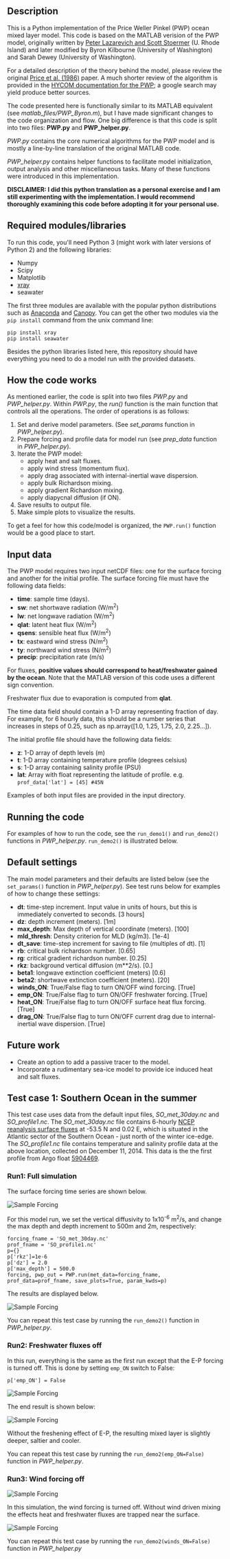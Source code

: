 ## Description

This is a Python implementation of the Price Weller Pinkel (PWP) ocean mixed layer model. This code is based on the MATLAB verision of the PWP model, originally written by [Peter Lazarevich and Scott Stoermer](http://www.po.gso.uri.edu/rafos/research/pwp/) (U. Rhode Island) and later modified by Byron Kilbourne (University of Washington) and Sarah Dewey (University of Washington).

For a detailed description of the theory behind the model, please review the original [Price et al. (1986)](http://onlinelibrary.wiley.com/doi/10.1029/JC091iC07p08411/full) paper. A much shorter review of the algorithm is provided in the [HYCOM documentation for the PWP](https://hycom.org/attachments/067_pwp.pdf); a google search may yield produce better sources.

The code presented here is functionally similar to its MATLAB equivalent (see *matlab_files/PWP_Byron.m*), but I have made significant changes to the code organization and flow. One big difference is that this code is split into two files: **PWP.py** and **PWP_helper.py**. 

*PWP.py* contains the core numerical algorithms for the PWP model and is mostly a line-by-line translation of the original MATLAB code. 

*PWP_helper.py* contains helper functions to facilitate model initialization, output analysis and other miscellaneous tasks. Many of these functions were introduced in this implementation.

**DISCLAIMER: I did this python translation as a personal exercise and I am still experimenting with the implementation. I would recommend thoroughly examining this code before adopting it for your personal use.** 

## Required modules/libraries
To run this code, you'll need Python 3 (might work with later versions of Python 2) and the following libraries:

+ Numpy
+ Scipy
+ Matplotlib
+ [xray](http://xray.readthedocs.org/en/v0.5/why-xray.html)
+ seawater

The first three modules are available with the popular python distributions such as [Anaconda](https://www.continuum.io/downloads) and [Canopy](https://store.enthought.com/downloads/#default). You can get the other two modules via the `pip install` command from the unix command line:

```
pip install xray
pip install seawater
```

Besides the python libraries listed here, this repository should have everything you need to do a model run with the provided datasets.


## How the code works

As mentioned earlier, the code is split into two files *PWP.py* and *PWP_helper.py*. Within *PWP.py*, the *run()* function is the main function that controls all the operations. The order of operations is as follows:

1. Set and derive model parameters. (See *set\_params* function in *PWP\_helper.py*). 
2. Prepare forcing and profile data for model run (see *prep\_data* function in *PWP\_helper.py*).
3. Iterate the PWP model:
    + apply heat and salt fluxes.
    + apply wind stress (momentum flux).
    + apply drag associated with internal-inertial wave dispersion.
    + apply bulk Richardson mixing.
    + apply gradient Richardson mixing. 
    + apply diapycnal diffusion (if ON).
4. Save results to output file.
5. Make simple plots to visualize the results.    

To get a feel for how this code/model is organized, the `PWP.run()` function would be a good place to start. 

## Input data

The PWP model requires two input netCDF files: one for the surface forcing and another for the initial profile. The surface forcing file must have the following data fields:

+ **time**: sample time (days).
+ **sw**: net shortwave radiation (W/m<sup>2</sup>)
+ **lw**: net longwave radiation (W/m<sup>2</sup>)
+ **qlat**: latent heat flux (W/m<sup>2</sup>)
+ **qsens**: sensible heat flux (W/m<sup>2</sup>)
+ **tx**: eastward wind stress (N/m<sup>2</sup>)
+ **ty**: northward wind stress (N/m<sup>2</sup>)
+ **precip**: precipitation rate (m/s)

For fluxes, **positive values should correspond to heat/freshwater gained by the ocean**. Note that the MATLAB version of this code uses a different sign convention. 

Freshwater flux due to evaporation is computed from **qlat**.

The time data field should contain a 1-D array representing fraction of day. For example, for 6 hourly data, this should be a number series that increases in steps of 0.25, such as np.array([1.0, 1.25, 1.75, 2.0, 2.25...]).

The initial profile file should have the following data fields:
 
+ **z**: 1-D array of depth levels (m) 
+ **t**: 1-D array containing temperature profile (degrees celsius)
+ **s**: 1-D array containing salinity profile (PSU) 
+ **lat**: Array with float representing the latitude of profile. e.g. `prof_data['lat'] = [45] #45N`

Examples of both input files are provided in the input directory. 

## Running the code

For examples of how to run the code, see the `run_demo1()` and `run_demo2()` functions in *PWP_helper.py*. `run_demo2()` is illustrated below.

## Default settings

The main model parameters and their defaults are listed below (see the `set_params()` function in *PWP_helper.py*). See test runs below for examples of how to change these settings:

+ **dt**: time-step increment. Input value in units of hours, but this is immediately converted to seconds. [3 hours]
+ **dz**: depth increment (meters). [1m]
+ **max_depth**: Max depth of vertical coordinate (meters). [100]
+ **mld_thresh**: Density criterion for MLD (kg/m3). [1e-4]
+ **dt_save**: time-step increment for saving to file (multiples of dt). [1]
+ **rb**: critical bulk richardson number. [0.65]
+ **rg**: critical gradient richardson number. [0.25]
+ **rkz**: background vertical diffusion (m**2/s). [0.]
+ **beta1**: longwave extinction coefficient (meters) [0.6] 
+ **beta2**: shortwave extinction coefficient (meters). [20]
+ **winds_ON**: True/False flag to turn ON/OFF wind forcing. [True]
+ **emp_ON**: True/False flag to turn ON/OFF freshwater forcing. [True]
+ **heat_ON**: True/False flag to turn ON/OFF surface heat flux forcing. [True]
+ **drag_ON**: True/False flag to turn ON/OFF current drag due to internal-inertial wave dispersion. [True]

## Future work
+ Create an option to add a passive tracer to the model.
+ Incorporate a rudimentary sea-ice model to provide ice induced heat and salt fluxes.

## Test case 1: Southern Ocean in the summer
This test case uses data from the default input files, *SO\_met\_30day.nc* and *SO\_profile1.nc*. The *SO\_met\_30day.nc* file contains 6-hourly [NCEP reanalysis surface fluxes](http://www.esrl.noaa.gov/psd/data/gridded/data.ncep.reanalysis.surfaceflux.html) at -53.5 N and 0.02 E, which is situated in the Atlantic sector of the Southern Ocean - just north of the winter ice-edge. The *SO_profile1.nc* file contains temperature and salinity profile data at the above location, collected on December 11, 2014. This data is the the first profile from Argo float [5904469](http://www.ifremer.fr/co-argoFloats/float?detail=false&ptfCode=5904469).

### Run1: Full simulation
The surface forcing time series are shown below.

![Sample Forcing](example_plots/surface_forcing_demo2_1e6diff.png)

For this model run, we set the vertical diffusivity to 1x10<sup>-6</sup> m<sup>2</sup>/s, and change the max depth and depth increment to 500m and 2m, respectively:

```
forcing_fname = 'SO_met_30day.nc'
prof_fname = 'SO_profile1.nc'
p={}
p['rkz']=1e-6
p['dz'] = 2.0 
p['max_depth'] = 500.0 
forcing, pwp_out = PWP.run(met_data=forcing_fname, prof_data=prof_fname, save_plots=True, param_kwds=p)
```

The results are displayed below.    

![Sample Forcing](example_plots/initial_final_TS_profiles_demo2_1e6diff.png)

You can repeat this test case by running the `run_demo2()` function in *PWP_helper.py*.

### Run2: Freshwater fluxes off

In this run, everything is the same as the first run except that the E-P forcing is turned off. This is done by setting `emp_ON` switch to False:

```
p['emp_ON'] = False 
```

![Sample Forcing](example_plots/surface_forcing_demo2_1e6diff_empOFF.png)

The end result is shown below:

![Sample Forcing](example_plots/initial_final_TS_profiles_demo2_1e6diff_empOFF.png)

Without the freshening effect of E-P, the resulting mixed layer is slightly deeper, saltier and cooler.

You can repeat this test case by running the `run_demo2(emp_ON=False)` function in *PWP_helper.py*.

### Run3: Wind forcing off

![Sample Forcing](example_plots/surface_forcing_demo2_1e6diff_windsOFF.png)

In this simulation, the wind forcing is turned off. Without wind driven mixing the effects heat and freshwater fluxes are trapped near the surface. 

![Sample Forcing](example_plots/initial_final_TS_profiles_demo2_1e6diff_windsOFF.png)

You can repeat this test case by running the `run_demo2(winds_ON=False)` function in *PWP_helper.py*






